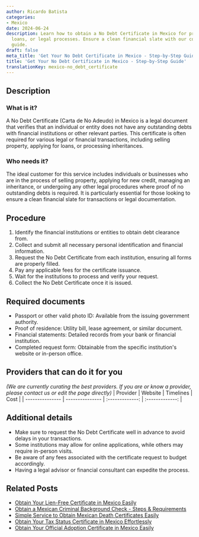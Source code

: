```yaml
---
author: Ricardo Batista
categories:
- Mexico
date: 2024-06-24
description: Learn how to obtain a No Debt Certificate in Mexico for property sales,
  loans, or legal processes. Ensure a clean financial slate with our comprehensive
  guide.
draft: false
meta_title: 'Get Your No Debt Certificate in Mexico - Step-by-Step Guide'
title: 'Get Your No Debt Certificate in Mexico - Step-by-Step Guide'
translationKey: mexico-no_debt_certificate
---
```



## Description
### What is it?
A No Debt Certificate (Carta de No Adeudo) in Mexico is a legal document that verifies that an individual or entity does not have any outstanding debts with financial institutions or other relevant parties. This certificate is often required for various legal or financial transactions, including selling property, applying for loans, or processing inheritances.

### Who needs it?
The ideal customer for this service includes individuals or businesses who are in the process of selling property, applying for new credit, managing an inheritance, or undergoing any other legal procedures where proof of no outstanding debts is required. It is particularly essential for those looking to ensure a clean financial slate for transactions or legal documentation.

## Procedure

1. Identify the financial institutions or entities to obtain debt clearance from.
2. Collect and submit all necessary personal identification and financial information.
3. Request the No Debt Certificate from each institution, ensuring all forms are properly filled.
4. Pay any applicable fees for the certificate issuance.
5. Wait for the institutions to process and verify your request.
6. Collect the No Debt Certificate once it is issued.


## Required documents

- Passport or other valid photo ID: Available from the issuing government authority.
- Proof of residence: Utility bill, lease agreement, or similar document.
- Financial statements: Detailed records from your bank or financial institution.
- Completed request form: Obtainable from the specific institution's website or in-person office.


## Providers that can do it for you
_(We are currently curating the best providers. If you are or know a provider, please contact us or edit the page directly)_
| Provider        |     Website     |     Timelines    |       Cost      |
| --------------- | --------------- |  :-------------: | :-------------: |

## Additional details

- Make sure to request the No Debt Certificate well in advance to avoid delays in your transactions.
- Some institutions may allow for online applications, while others may require in-person visits.
- Be aware of any fees associated with the certificate request to budget accordingly.
- Having a legal advisor or financial consultant can expedite the process.

## Related Posts

- [Obtain Your Lien-Free Certificate in Mexico Easily](https://tramitit.com/guides/mexico/lien-free_certificate/)
- [Obtain a Mexican Criminal Background Check - Steps & Requirements](https://tramitit.com/guides/mexico/criminal_background_check/)
- [Simple Service to Obtain Mexican Death Certificates Easily](https://tramitit.com/guides/mexico/death_certificate/)
- [Obtain Your Tax Status Certificate in Mexico Effortlessly](https://tramitit.com/guides/mexico/tax_status_certificate/)
- [Obtain Your Official Adoption Certificate in Mexico Easily](https://tramitit.com/guides/mexico/adoption_certificate_request/)